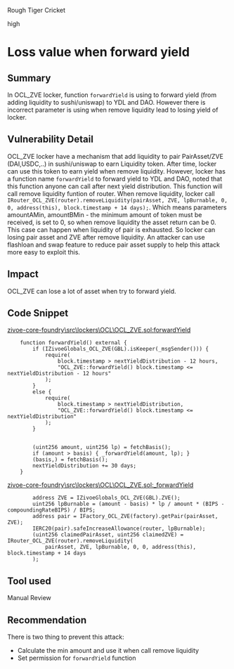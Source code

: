 Rough Tiger Cricket

high

# Loss value when forward yield

## Summary
In OCL_ZVE locker, function `forwardYield` is using to forward yield (from adding liquidity to sushi/uniswap) to YDL and DAO. However there is incorrect parameter is using when remove liquidity lead to losing yield of locker.
## Vulnerability Detail
OCL_ZVE locker have a mechanism that add liquidity to pair PairAsset/ZVE (DAI,USDC,..) in sushi/uniswap to earn Liquidity token. After time, locker can use this token to earn yield when remove liquidity. However, locker has a function name `forwardYield` to forward yield to YDL and DAO, noted that this function anyone can call after next yield distribution. This function will call remove liquidity funtion of router. When remove liquidity, locker call `IRouter_OCL_ZVE(router).removeLiquidity(pairAsset, ZVE, lpBurnable, 0, 0, address(this), block.timestamp + 14 days);`. Which means parameters amountAMin, amountBMin - the minimum amount of token must be received, is set to 0, so when remove liquidity the asset return can be 0. This case can happen when liquidity of pair is exhausted. So locker can losing pair asset and ZVE after remove liquidity.  An attacker can use flashloan and swap feature to reduce pair asset supply to help this attack more easy to exploit this.
## Impact
OCL_ZVE can lose a lot of asset when try to forward yield.
## Code Snippet
[zivoe-core-foundry\src\lockers\OCL\OCL_ZVE.sol:forwardYield](https://github.com/sherlock-audit/2024-03-zivoe/blob/d4111645b19a1ad3ccc899bea073b6f19be04ccd/zivoe-core-foundry/src/lockers/OCL/OCL_ZVE.sol#L287C5-L305C6)
```solidity
    function forwardYield() external {
        if (IZivoeGlobals_OCL_ZVE(GBL).isKeeper(_msgSender())) {
            require(
                block.timestamp > nextYieldDistribution - 12 hours, 
                "OCL_ZVE::forwardYield() block.timestamp <= nextYieldDistribution - 12 hours"
            );
        }
        else {
            require(
                block.timestamp > nextYieldDistribution, 
                "OCL_ZVE::forwardYield() block.timestamp <= nextYieldDistribution"
            );
        }


        (uint256 amount, uint256 lp) = fetchBasis();
        if (amount > basis) { _forwardYield(amount, lp); }
        (basis,) = fetchBasis();
        nextYieldDistribution += 30 days;
    }
```
[zivoe-core-foundry\src\lockers\OCL\OCL_ZVE.sol:_forwardYield](https://github.com/sherlock-audit/2024-03-zivoe/blob/d4111645b19a1ad3ccc899bea073b6f19be04ccd/zivoe-core-foundry/src/lockers/OCL/OCL_ZVE.sol#L311C5-L330C6)
```solidity
        address ZVE = IZivoeGlobals_OCL_ZVE(GBL).ZVE();
        uint256 lpBurnable = (amount - basis) * lp / amount * (BIPS - compoundingRateBIPS) / BIPS;
        address pair = IFactory_OCL_ZVE(factory).getPair(pairAsset, ZVE);
        IERC20(pair).safeIncreaseAllowance(router, lpBurnable);
        (uint256 claimedPairAsset, uint256 claimedZVE) = IRouter_OCL_ZVE(router).removeLiquidity(
            pairAsset, ZVE, lpBurnable, 0, 0, address(this), block.timestamp + 14 days
        );
```
## Tool used

Manual Review

## Recommendation
There is two thing to prevent this attack:
- Calculate the min amount and use it when call remove liquidity
- Set permission for `forwardYield` function